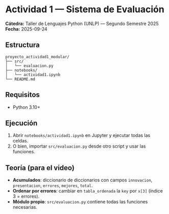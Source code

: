 # Actividad 1 — Sistema de Evaluación

**Cátedra:** Taller de Lenguajes Python (UNLP) — Segundo Semestre 2025  
**Fecha:** 2025-09-24

## Estructura
```
proyecto_actividad1_modular/
├── src/
│   └── evaluacion.py
├── notebooks/
│   └── actividad1.ipynb
└── README.md
```

## Requisitos
- Python 3.10+

## Ejecución
1. Abrir `notebooks/actividad1.ipynb` en Jupyter y ejecutar todas las celdas.  
2. O bien, importar `src/evaluacion.py` desde otro script y usar las funciones.

## Teoría (para el video)
- **Acumulados**: diccionario de diccionarios con campos `innovacion`, `presentacion`, `errores`, `mejores`, `total`.
- **Ordenar por errores**: cambiar en `tabla_ordenada` la `key` por `x[3]` (índice 3 = errores).
- **Módulo propio**: `src/evaluacion.py` contiene todas las funciones necesarias.
